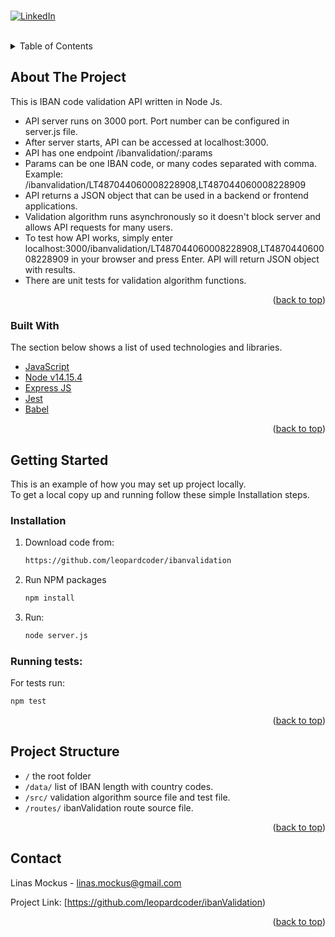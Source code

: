 <div id="top"></div>
<br>


[![LinkedIn][linkedin-shield]][linkedin-url]

<br>

<details>
  <summary>Table of Contents</summary>
  <ol>
    <li>
      <a href="#about-the-project">About The Project</a>
      <ul>
        <li><a href="#built-with">Built With</a></li>
      </ul>
    </li>
    <li>
      <a href="#getting-started">Getting Started</a>
      <ul>
        <li><a href="#installation">Installation</a></li>
      </ul>
    </li>
    <li><a href="#project-structure">Project Structure</a></li>
    <li><a href="#contact">Contact</a></li>
  </ol>
</details>



## About The Project

This is IBAN code validation API written in Node Js.

- API server runs on 3000 port. Port number can be configured in server.js file.
- After server starts, API can be accessed at localhost:3000.
- API has one endpoint /ibanvalidation/:params
- Params can be one IBAN code, or many codes separated with comma. Example: /ibanvalidation/LT487044060008228908,LT487044060008228909
- API returns a JSON object that can be used in a backend or frontend applications.
- Validation algorithm runs asynchronously so it doesn't block server and allows API requests for many users.
- To test how API works, simply enter localhost:3000/ibanvalidation/LT487044060008228908,LT487044060008228909 in your browser and press Enter. API will return JSON object with results.
- There are unit tests for validation algorithm functions.

<p align="right">(<a href="#top">back to top</a>)</p>

### Built With

The section below shows a list of used technologies and libraries.

* [JavaScript](https://www.javascript.com/)
* [Node v14.15.4](https://nodejs.org/en/download/) 
* [Express JS](https://expressjs.com)
* [Jest](https://jestjs.io)
* [Babel](https://babeljs.io)

<p align="right">(<a href="#top">back to top</a>)</p>


## Getting Started

This is an example of how you may set up project locally. <br>
To get a local copy up and running follow these simple Installation steps.

### Installation

1. Download code from:
   ```sh
   https://github.com/leopardcoder/ibanvalidation
   ```
2. Run NPM packages
   ```sh
   npm install
   ``` 
4. Run: 
   ```sh
   node server.js
   ```
   
   
   
### Running tests:
   For tests run:
   ```sh
   npm test
   ```

   
<p align="right">(<a href="#top">back to top</a>)</p>



## Project Structure

- `/` the root folder
- `/data/` list of IBAN length with country codes.
- `/src/` validation algorithm source file and test file.
- `/routes/` ibanValidation route source file.

<p align="right">(<a href="#top">back to top</a>)</p>


## Contact

Linas Mockus - linas.mockus@gmail.com

Project Link: [https://github.com/leopardcoder/ibanValidation)

<p align="right">(<a href="#top">back to top</a>)</p>



[linkedin-shield]: https://img.shields.io/badge/-LinkedIn-black.svg?style=for-the-badge&logo=linkedin&colorB=555
[linkedin-url]: https://www.linkedin.com/in/linas-mockus-49a89b14a/
